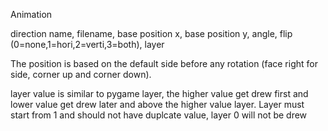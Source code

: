 Animation

direction name, filename, base position x, base position y, angle, flip (0=none,1=hori,2=verti,3=both), layer

The position is based on the default side before any rotation (face right for side, corner up and corner down).

layer value is similar to pygame layer, the higher value get drew first and lower value get drew later and above the higher value layer. Layer must start from 1 and should not have duplcate value, layer 0 will not be drew